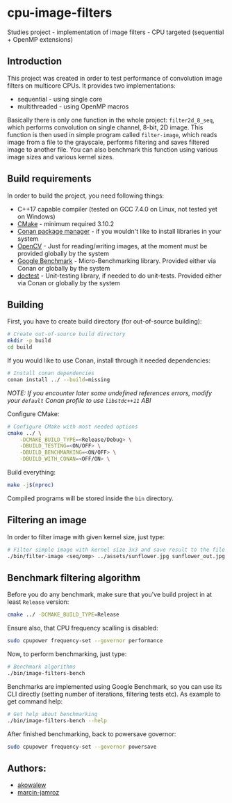# cpu-image-filters

Studies project - implementation of image filters - CPU targeted (sequential + OpenMP extensions)

## Introduction

This project was created in order to test performance of convolution image filters on multicore CPUs. It provides two implementations:

- sequential - using single core
- multithreaded - using OpenMP macros

Basically there is only one function in the whole project: `filter2d_8_seq`, which performs convolution on single channel, 8-bit, 2D image. This function is then used in simple program called `filter-image`, which reads image from a file to the grayscale, performs filtering and saves filtered image to another file. You can also benchmark this function using various image sizes and various kernel sizes.

## Build requirements

In order to build the project, you need following things:

- C++17 capable compiler (tested on GCC 7.4.0 on Linux, not tested yet on Windows)
- [CMake](https://cmake.org/download/) - minimum required 3.10.2
- [Conan package manager](https://conan.io/) - if you wouldn't like to install libraries in your system
- [OpenCV](https://opencv.org/) - Just for reading/writing images, at the moment must be provided globally by the system
- [Google Benchmark](https://github.com/google/benchmark) - Micro-Benchmarking library. Provided either via Conan or globally by the system
- [doctest](https://github.com/onqtam/doctest) - Unit-testing library, if needed to do unit-tests. Provided either via Conan or globally by the system

## Building

First, you have to create build directory (for out-of-source building):

```sh
# Create out-of-source build directory
mkdir -p build
cd build
```

If you would like to use Conan, install through it needed dependencies:

```sh
# Install conan dependencies
conan install ../ --build=missing
```

_NOTE: If you encounter later some undefined references errors, modify your `default` Conan profile to use `libstdc++11` ABI_

Configure CMake:

```sh
# Configure CMake with most needed options
cmake ../ \
	-DCMAKE_BUILD_TYPE=<Release/Debug> \
	-DBUILD_TESTING=<ON/OFF> \
	-DBUILD_BENCHMARKING=<ON/OFF> \
	-DBUILD_WITH_CONAN=<OFF/ON> \
```

Build everything:

```sh
make -j$(nproc)
```

Compiled programs will be stored inside the `bin` directory.

## Filtering an image

In order to filter image with given kernel size, just type:

```sh
# Filter simple image with kernel size 3x3 and save result to the file
./bin/filter-image <seq/omp> ../assets/sunflower.jpg sunflower_out.jpg 3
```

## Benchmark filtering algorithm

Before you do any benchmark, make sure that you've build project in at least `Release` version:

```sh
cmake ../ -DCMAKE_BUILD_TYPE=Release
```

Ensure also, that CPU frequency scalling is disabled:

```sh
sudo cpupower frequency-set --governor performance
```

Now, to perform benchmarking, just type:

```sh
# Benchmark algorithms
./bin/image-filters-bench
```

Benchmarks are implemented using Google Benchmark, so you can use its CLI directly (setting number of iterations, filtering tests etc). As example to get command help:

```sh
# Get help about benchmarking
./bin/image-filters-bench --help
```

After finished benchmarking, back to powersave governor:

```sh
sudo cpupower frequency-set --governor powersave
```

## Authors:

- [akowalew](https://github.com/akowalew)
- [marcin-jamroz](https://github.com/marcin-jamroz)
